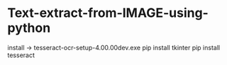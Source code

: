 # Text-extract-from-IMAGE-using-python

install -> tesseract-ocr-setup-4.00.00dev.exe
pip install tkinter
pip install tesseract
